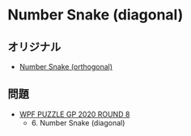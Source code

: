 # Number Snake (diagonal)

## オリジナル
- [Number Snake (orthogonal)](numbersnake-orthogonal.md)

## 問題
- [WPF PUZZLE GP 2020 ROUND 8](../questions/wpfpgp2020-8.md)
	- 6\. Number Snake (diagonal)
